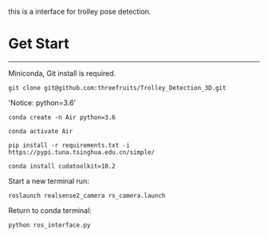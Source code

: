 this is a interface for trolley pose detection.

# Get Start
---
Miniconda, Git install is required.

    git clone git@github.com:threefruits/Trolley_Detection_3D.git

'Notice: python=3.6'

    conda create -n Air python=3.6

    conda activate Air

    pip install -r requirements.txt -i https://pypi.tuna.tsinghua.edu.cn/simple/

    conda install cudatoolkit=10.2

Start a new terminal run:

    roslaunch realsense2_camera rs_camera.launch

Return to conda terminal:

    python ros_interface.py